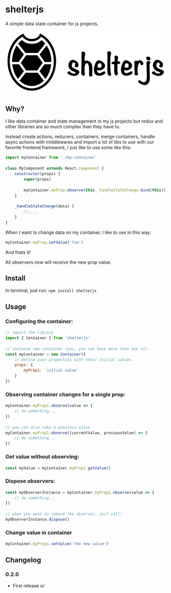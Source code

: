 # shelterjs
A simple data state container for js projects.

![LOGO](docs/shelterjs-logo.png)

## Why?
I like data container and state management in my js projects but redux and other libraries are so much complex than they have to.

Instead create actions, reducers, containers, merge containers, handle async actions with middlewares and import a lot of libs to use with our favorite frontend framework, I just like to use some like this:

```js
import myContainer from './my-container'

class MyComponent extends React.Component {
    constructor(props) {
        super(props)

        myContainer.myProp.observe(this._handleStateChange.bind(this))
    }

    _handleStateChange(data) {
        //,,,,
    }
}
```

When I want to change data on my container, I like to use in this way:

```js
myContainer.myProp.setValue('foo')
```

And thats it!

All observers now will receive the new prop value.

## Install

In terminal, just run: `npm install shelterjs`

## Usage
### Configuring the container:
```js
// import the library
import { Container } from 'shelterjs'

// instance new container (yes, you can have more than one =])
const myContainer = new Container({
    // define your properties with their initial values.
    props: {
        myProp1: 'initial value'
    }
})
```

### Observing container changes for a single prop:
```js
myContainer.myProp1.observe(value => {
    // do something...
})

// you can also take a previous value
myContainer.myProp1.observe((currentValue, previousValue) => {
    // do something...
})
```

### Get value without observing:
```js
const myValue = myContainer.myProp1.getValue()
```

### Dispose observers:
```js
const myObserverInstance = myContainer.myProp1.observe(value => {
    // do something...
})

// when you want to remove the observer, just call:
myObserverInstance.dispose()
```

### Change value in container
```js
myContainer.myProp1.setValue('the new value')
```

## Changelog

### 0.2.0
* First release o/
